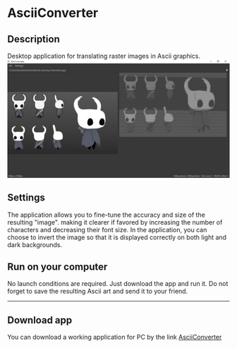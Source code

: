 # AsciiConverter
## Description
Desktop application for translating raster images in Ascii graphics.
![AsceeScreen](https://github.com/KorablikDimak/AsciiConverter/raw/master/AsciiScreen.png)
## Settings
The application allows you to fine-tune the accuracy and size of the resulting "image". making it clearer if favored by increasing the number of characters and decreasing their font size. In the application, you can choose to invert the image so that it is displayed correctly on both light and dark backgrounds.
## Run on your computer
No launch conditions are required. Just download the app and run it. Do not forget to save the resulting Ascii art and send it to your friend.

---
## Download app
You can download a working application for PC by the link [AsciiConverter](https://disk.yandex.ru/d/P7ZqiEuge64CnQ)
